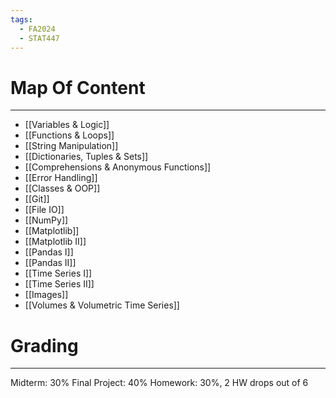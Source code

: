 ```yaml
---
tags:
  - FA2024
  - STAT447
---
```

# Map Of Content
---
- [[Variables & Logic]]
- [[Functions & Loops]]
- [[String Manipulation]]
- [[Dictionaries, Tuples & Sets]]
- [[Comprehensions & Anonymous Functions]]
- [[Error Handling]]
- [[Classes & OOP]]
- [[Git]]
- [[File IO]]
- [[NumPy]]
- [[Matplotlib]]
- [[Matplotlib II]]
- [[Pandas I]]
- [[Pandas II]]
- [[Time Series I]]
- [[Time Series II]]
- [[Images]]
- [[Volumes & Volumetric Time Series]]

# Grading
---
Midterm: 30%
Final Project: 40%
Homework: 30%, 2 HW drops out of 6 